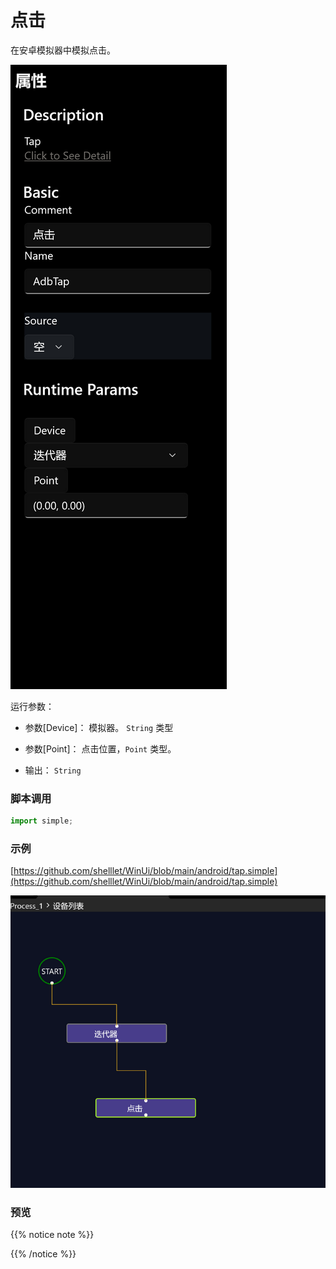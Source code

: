 # 点击 
在安卓模拟器中模拟点击。


![param](./images/2022-11-15_192500.png 'size=90%')

运行参数：

* 参数[Device]： 模拟器。 `String` 类型
* 参数[Point]： 点击位置，`Point` 类型。


* 输出： `String`


### 脚本调用

```python
import simple;


```

### 示例

[https://github.com/shelllet/WinUi/blob/main/android/tap.simple](https://github.com/shelllet/WinUi/blob/main/android/tap.simple)

![tap](./images/2022-11-15_192618.png 'size=90%')


### 预览


{{% notice note %}}

{{% /notice %}}